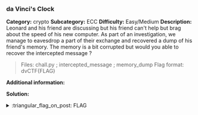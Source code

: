 ### da Vinci's Clock
**Category:** crypto
**Subcategory:** ECC
**Difficulty:** Easy/Medium 
**Description:**  
Leonard and his friend are discussing but his friend can't help but brag about the speed of his new computer.
As part of an investigation, we manage to eavesdrop a part of their exchange and recovered a dump of his friend's memory.
The memory is a bit corrupted but would you able to recover the intercepted message ?

> Files: chall.py ; intercepted_message ; memory_dump
> Flag format: dvCTF{FLAG}

**Additional information:**

**Solution:**


<details>
  <summary>:triangular_flag_on_post: FLAG</summary>

  ```
  dvCTF{7h3_Cl0ck_1s_71ck1n9!}
  ```
</details>